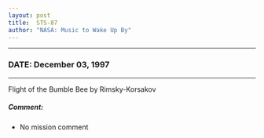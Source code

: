 ```yaml
---
layout: post
title:  STS-87
author: "NASA: Music to Wake Up By"
---
```


----
### DATE: December 03, 1997
----
Flight of the Bumble Bee by Rimsky-Korsakov

##### Comment:
* No mission comment
